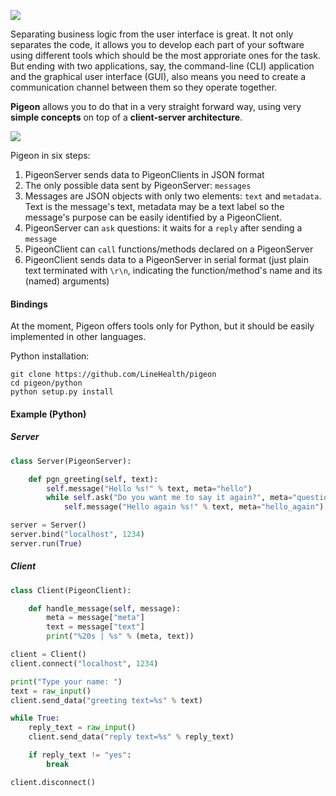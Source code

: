 ![](https://github.com/LineHealth/pigeon/blob/develop/banner.png)

Separating business logic from the user interface is great. It not only separates the code, it allows you to develop each part of your software using different tools which should be the most approriate ones for the task. But ending with two applications, say, the command-line (CLI) application and the graphical user interface (GUI), also means you need to create a communication channel between them so they operate together.

**Pigeon** allows you to do that in a very straight forward way, using very **simple concepts** on top of a **client-server architecture**.

![](https://github.com/LineHealth/pigeon/blob/develop/diagram.png)

Pigeon in six steps:

1. PigeonServer sends data to PigeonClients in JSON format
2. The only possible data sent by PigeonServer: <code>messages</code>
3. Messages are JSON objects with only two elements: <code>text</code> and <code>metadata</code>. Text is the message's text, metadata may be a text label so the message's purpose can be easily identified by a PigeonClient.
4. PigeonServer can <code>ask</code> questions: it waits for a <code>reply</code> after sending a <code>message</code>
5. PigeonClient can <code>call</code> functions/methods declared on a PigeonServer
6. PigeonClient sends data to a PigeonServer in serial format (just plain text terminated with <code>\r\n</code>, indicating the function/method's name and its (named) arguments)

#### Bindings

At the moment, Pigeon offers tools only for Python, but it should be easily implemented in other languages.

Python installation:
```
git clone https://github.com/LineHealth/pigeon
cd pigeon/python
python setup.py install
```

#### Example (Python)

##### Server
```python
class Server(PigeonServer):

    def pgn_greeting(self, text):
        self.message("Hello %s!" % text, meta="hello")
        while self.ask("Do you want me to say it again?", meta="question") == "yes":
            self.message("Hello again %s!" % text, meta="hello_again")

server = Server()
server.bind("localhost", 1234)
server.run(True)
```
##### Client
```python
class Client(PigeonClient):

    def handle_message(self, message):
        meta = message["meta"]
        text = message["text"]
        print("%20s | %s" % (meta, text))

client = Client()
client.connect("localhost", 1234)

print("Type your name: ")
text = raw_input()
client.send_data("greeting text=%s" % text)

while True:
    reply_text = raw_input()
    client.send_data("reply text=%s" % reply_text)

    if reply_text != "yes":
        break

client.disconnect()
```

